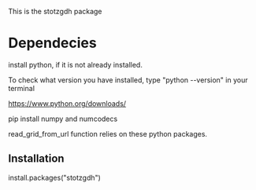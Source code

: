 This is the stotzgdh package


# Dependecies 

install python, if it is not already installed. 

To check what version you have installed, type "python --version" in your terminal

https://www.python.org/downloads/

pip install numpy and numcodecs

read_grid_from_url function relies on these python packages.


## Installation 

install.packages("stotzgdh")


